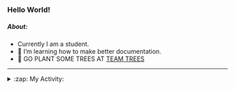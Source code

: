 ### Hello World!

##### About:
- Currently I am a student.
- 🌱 I’m learning how to make better documentation.
- 🌱 GO PLANT SOME TREES AT [TEAM TREES](https://teamtrees.org/)

---
<details>
  <summary>:zap: My Activity:</summary>
  
<!--START_SECTION:waka-->
![Code Time](http://img.shields.io/badge/Code%20Time-1%2C123%20hrs%2015%20mins-blue)

**I'm a Night 🦉** 

```text
🌞 Morning                1722 commits        ███░░░░░░░░░░░░░░░░░░░░░░   10.08 % 
🌆 Daytime                5686 commits        ████████░░░░░░░░░░░░░░░░░   33.28 % 
🌃 Evening                4883 commits        ███████░░░░░░░░░░░░░░░░░░   28.58 % 
🌙 Night                  4794 commits        ███████░░░░░░░░░░░░░░░░░░   28.06 % 
```
📅 **I'm Most Productive on Wednesday** 

```text
Monday                   2431 commits        ████░░░░░░░░░░░░░░░░░░░░░   14.23 % 
Tuesday                  2167 commits        ███░░░░░░░░░░░░░░░░░░░░░░   12.68 % 
Wednesday                4064 commits        ██████░░░░░░░░░░░░░░░░░░░   23.79 % 
Thursday                 2326 commits        ███░░░░░░░░░░░░░░░░░░░░░░   13.61 % 
Friday                   1706 commits        ██░░░░░░░░░░░░░░░░░░░░░░░   09.99 % 
Saturday                 1493 commits        ██░░░░░░░░░░░░░░░░░░░░░░░   08.74 % 
Sunday                   2898 commits        ████░░░░░░░░░░░░░░░░░░░░░   16.96 % 
```


📊 **This Week I Spent My Time On** 

```text
🔥 Editors: 
VS Code                  2 hrs 19 mins       █████████████████████████   100.00 % 

🐱‍💻 Projects: 
praise                   1 hr 48 mins        ███████████████████░░░░░░   77.88 % 
discord-bot              30 mins             █████░░░░░░░░░░░░░░░░░░░░   21.59 % 
CSF22                    0 secs              ░░░░░░░░░░░░░░░░░░░░░░░░░   00.53 % 
```


 Last Updated on 18/05/2023 18:08:15 UTC
<!--END_SECTION:waka-->
</details>
